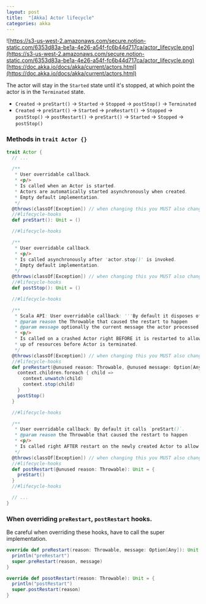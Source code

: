 ```yaml
---
layout: post
title:  "[Akka] Actor lifecycle"
categories: akka
---
```

![https://s3-us-west-2.amazonaws.com/secure.notion-static.com/6353d83a-be1a-4e26-a54f-fc6b44d717ca/actor_lifecycle.png](https://s3-us-west-2.amazonaws.com/secure.notion-static.com/6353d83a-be1a-4e26-a54f-fc6b44d717ca/actor_lifecycle.png)
[https://doc.akka.io/docs/akka/current/actors.html](https://doc.akka.io/docs/akka/current/actors.html)

The actor will stay in the `Started` state until it's stopped, at which point the actor is in the `Terminated` state.

- `Created` → `preStart()` → `Started` → `Stopped` → `postStop()` → `Terminated`
- `Created` → `preStart()` → `Started` → `preRestart()` → `Stopped` → `postStop()` → `postRestart()` → `preStart()` → `Started` → `Stopped` → `postStop()`

### Methods in `trait Actor {}`
```scala
trait Actor {
  // ...

  /**
   * User overridable callback.
   * <p/>
   * Is called when an Actor is started.
   * Actors are automatically started asynchronously when created.
   * Empty default implementation.
   */
  @throws(classOf[Exception]) // when changing this you MUST also change ActorDocTest
  //#lifecycle-hooks
  def preStart(): Unit = ()

  //#lifecycle-hooks

  /**
   * User overridable callback.
   * <p/>
   * Is called asynchronously after 'actor.stop()' is invoked.
   * Empty default implementation.
   */
  @throws(classOf[Exception]) // when changing this you MUST also change ActorDocTest
  //#lifecycle-hooks
  def postStop(): Unit = ()

  //#lifecycle-hooks

  /**
   * Scala API: User overridable callback: '''By default it disposes of all children and then calls `postStop()`.'''
   * @param reason the Throwable that caused the restart to happen
   * @param message optionally the current message the actor processed when failing, if applicable
   * <p/>
   * Is called on a crashed Actor right BEFORE it is restarted to allow clean
   * up of resources before Actor is terminated.
   */
  @throws(classOf[Exception]) // when changing this you MUST also change ActorDocTest
  //#lifecycle-hooks
  def preRestart(@unused reason: Throwable, @unused message: Option[Any]): Unit = {
    context.children.foreach { child =>
      context.unwatch(child)
      context.stop(child)
    }
    postStop()
  }

  //#lifecycle-hooks

  /**
   * User overridable callback: By default it calls `preStart()`.
   * @param reason the Throwable that caused the restart to happen
   * <p/>
   * Is called right AFTER restart on the newly created Actor to allow reinitialization after an Actor crash.
   */
  @throws(classOf[Exception]) // when changing this you MUST also change ActorDocTest
  //#lifecycle-hooks
  def postRestart(@unused reason: Throwable): Unit = {
    preStart()
  }
  //#lifecycle-hooks

  // ...
}
```

### When overriding `preRestart`, `postRestart`  hooks.

Be careful when overriding these hooks, have to call the super implementation.

```scala
override def preRestart(reason: Throwable, message: Option[Any]): Unit = {
  println("preRestart")
  super.preRestart(reason, message)
}

override def posotRestart(reason: Throwable): Unit = {
  println("postRestart")
  super.postRestart(reason)
}
```
